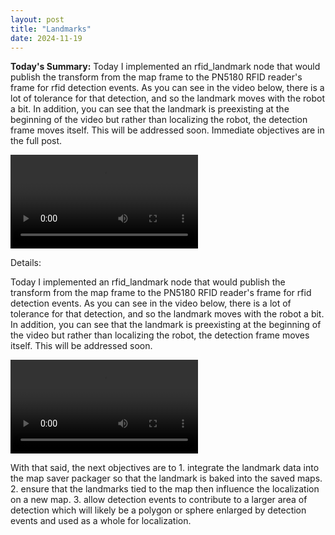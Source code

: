 ```yaml
---
layout: post
title: "Landmarks"
date: 2024-11-19
---
```

<strong>Today's Summary:</strong>
Today I implemented an rfid_landmark node that would publish the transform from the map frame to the PN5180 RFID reader's frame for rfid detection events. As you can see in the video below, there is a lot of tolerance for that detection, and so the landmark moves with the robot a bit. In addition, you can see that the landmark is preexisting at the beginning of the video but rather than localizing the robot, the detection frame moves itself. This will be addressed soon. Immediate objectives are in the full post.

<div class="video-container" style="max-width: 100%; margin: 0 auto;">
    <video id="Nov19" controls style="max-width: 100%; height: auto; display: block;">
        <source src="assets/blog/Nov24/Nov19.mp4" type="video/mp4" style="width:300px" />
    </video>
</div>

<!-- more -->

Details:

Today I implemented an rfid_landmark node that would publish the transform from the map frame to the PN5180 RFID reader's frame for rfid detection events. As you can see in the video below, there is a lot of tolerance for that detection, and so the landmark moves with the robot a bit. In addition, you can see that the landmark is preexisting at the beginning of the video but rather than localizing the robot, the detection frame moves itself. This will be addressed soon.

<div class="video-container" style="max-width: 100%; margin: 0 auto;">
    <video id="Nov19" controls style="max-width: 100%; height: auto; display: block;">
        <source src="assets/blog/Nov24/Nov19.mp4" type="video/mp4" style="width:300px" />
    </video>
</div>

With that said, the next objectives are to 1. integrate the landmark data into the map saver packager so that the landmark is baked into the saved maps. 2. ensure that the landmarks tied to the map then influence the localization on a new map. 3. allow detection events to contribute to a larger area of detection which will likely be a polygon or sphere enlarged by detection events and used as a whole for localization.
